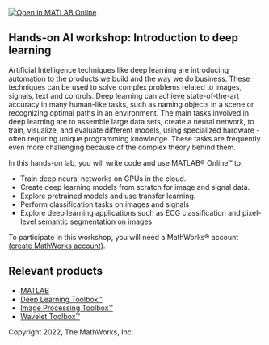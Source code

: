 [![Open in MATLAB Online](https://www.mathworks.com/images/responsive/global/open-in-matlab-online.svg)](https://matlab.mathworks.com/open/github/v1?repo=mathworks/deep-learning-workshop)

## Hands-on AI workshop: Introduction to deep learning
Artificial Intelligence techniques like deep learning are introducing automation to the products we build and the way we do business. These techniques can be used to solve complex problems related to images, signals, text and controls. Deep learning can achieve state-of-the-art accuracy in many human-like tasks, such as naming objects in a scene or recognizing optimal paths in an environment. The main tasks involved in deep learning are to assemble large data sets, create a neural network, to train, visualize, and evaluate different models, using specialized hardware - often requiring unique programming knowledge. These tasks are frequently even more challenging because of the complex theory behind them.

In this hands-on lab, you will write code and use MATLAB&reg; Online&trade; to: 
- Train deep neural networks on GPUs in the cloud. 
- Create deep learning models from scratch for image and signal data. 
- Explore pretrained models and use transfer learning. 
- Perform classification tasks on images and signals
- Explore deep learning applications such as ECG classification and pixel-level semantic segmentation on images

To participate in this workshop, you will need a MathWorks® account [(create MathWorks account)](https://www.mathworks.com/mwaccount/register).

## Relevant products
- [MATLAB](https://www.mathworks.com/products/matlab.html)
- [Deep Learning Toolbox™](https://www.mathworks.com/products/deep-learning.html)
- [Image Processing Toolbox™](https://www.mathworks.com/products/signal.html)
- [Wavelet Toolbox™](https://www.mathworks.com/products/wavelet.html)

Copyright 2022, The MathWorks, Inc.
